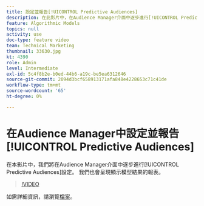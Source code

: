```yaml
---
title: 設定並報告[!UICONTROL Predictive Audiences]
description: 在此影片中，在Audience Manager介面中逐步進行[!UICONTROL Predictive Audiences]設定。 請參閱顯示模型結果的報表。
feature: Algorithmic Models
topics: null
activity: use
doc-type: feature video
team: Technical Marketing
thumbnail: 33630.jpg
kt: 4390
role: Admin
level: Intermediate
exl-id: 5c4f8b2e-b0ed-44b6-a19c-be5ea6312646
source-git-commit: 2094d3bcf658913171afa848e4228653c71c41de
workflow-type: tm+mt
source-wordcount: '65'
ht-degree: 0%

---
```


# 在Audience Manager中設定並報告[!UICONTROL Predictive Audiences]

在本影片中，我們將在Audience Manager介面中逐步進行[!UICONTROL Predictive Audiences]設定。 我們也會呈現顯示模型結果的報表。

>[!VIDEO](https://video.tv.adobe.com/v/33630/?quality=12)

如需詳細資訊，請瀏覽[檔案](https://experienceleague.adobe.com/docs/audience-manager/user-guide/features/algorithmic-models/predictive-audiences/predictive-audiences.html)。
